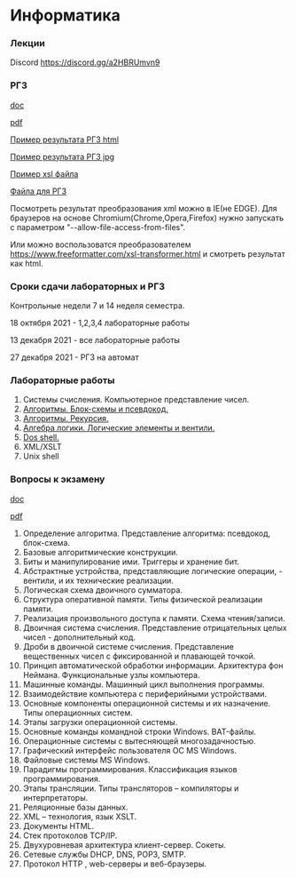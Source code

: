 Информатика
===========

### Лекции
Discord https://discord.gg/a2HBRUmvn9

### РГЗ
[doc](https://github.com/mironnsk/sibsuti/tree/master/rgz/rgz.docx)

[pdf](https://github.com/mironnsk/sibsuti/tree/master/rgz/rgz.pdf)

[Пример результата РГЗ html](https://github.com/mironnsk/sibsuti/tree/master/rgz/rgz.html)

[Пример результата РГЗ jpg](https://github.com/mironnsk/sibsuti/tree/master/rgz/rgz.jpg)

[Пример xsl файла](https://github.com/mironnsk/sibsuti/tree/master/rgz/rgz.xsl)

[Файла для РГЗ](https://github.com/mironnsk/sibsuti/tree/master/rgz/rgz.xml)

Посмотреть результат преобразования xml можно в IE(не EDGE).
Для браузеров на основе Chromium(Chrome,Opera,Firefox) нужно запускать с параметром "--allow-file-access-from-files".

Или можно воспользоватся преобразователем https://www.freeformatter.com/xsl-transformer.html и смотреть результат как html.

### Сроки сдачи лабораторных и РГЗ
Контрольные недели 7 и 14 неделя семестра.

18 октября 2021 - 1,2,3,4 лабораторные работы

13 декабря 2021 - все лабораторные работы

27 декабря 2021 - РГЗ на автомат

### Лабораторные работы
1. Системы счисления. Компьютерное представление чисел.
2. [Алгоритмы. Блок-схемы и псевдокод.](https://github.com/mironnsk/sibsuti/tree/master/lab2)
3. [Алгоритмы. Рекурсия.](https://github.com/mironnsk/sibsuti/tree/master/lab3)
4. [Алгебра логики. Логические элементы и вентили.](https://github.com/mironnsk/sibsuti/tree/master/lab4)
5. [Dos shell.](https://github.com/mironnsk/sibsuti/tree/master/lab5)
6. XML/XSLT
7. Unix shell

### Вопросы к экзамену
[doc](https://github.com/mironnsk/sibsuti/tree/master/exam/вопросы%20к%20экзамену.doc)

[pdf](https://github.com/mironnsk/sibsuti/tree/master/exam/вопросы%20к%20экзамену.pdf)


1. Определение алгоритма. Представление алгоритма: псевдокод, блок-схема. 
2. Базовые алгоритмические конструкции. 
3. Биты и манипулирование ими. Триггеры и хранение бит. 
4. Абстрактные устройства, представляющие логические операции, - вентили, и их технические реализации. 
5. Логическая схема двоичного сумматора. 
6. Структура оперативной памяти. Типы физической реализации памяти. 
7. Реализация произвольного доступа к памяти. Схема чтения/записи. 
8. Двоичная система счисления. Представление отрицательных целых чисел - дополнительный код. 
9. Дроби в двоичной системе счисления. Представление вещественных чисел с фиксированной и плавающей точкой. 
10. Принцип автоматической обработки информации. Архитектура фон Неймана. Функциональные узлы компьютера. 
11. Машинные команды. Машинный цикл выполнения программы. 
12. Взаимодействие компьютера с периферийными устройствами. 
13. Основные компоненты операционной системы и их назначение. Типы операционных систем. 
14. Этапы загрузки операционной системы. 
15. Основные команды командной строки Windows. BAT-файлы. 
16. Операционные системы с вытесняющей многозадачностью. 
17. Графический интерфейс пользователя ОС MS Windows. 
18. Файловые системы MS Windows. 
19. Парадигмы программирования. Классификация языков программирования. 
20. Этапы трансляции. Типы трансляторов – компиляторы и интерпретаторы. 
21. Реляционные базы данных. 
22. XML – технология, язык XSLT. 
23. Документы HTML. 
24. Стек протоколов TCP/IP. 
25. Двухуровневая архитектура клиент-сервер. Сокеты. 
26. Сетевые службы DHCP, DNS, POP3, SMTP. 
27. Протокол HTTP , web-серверы и веб-браузеры.
